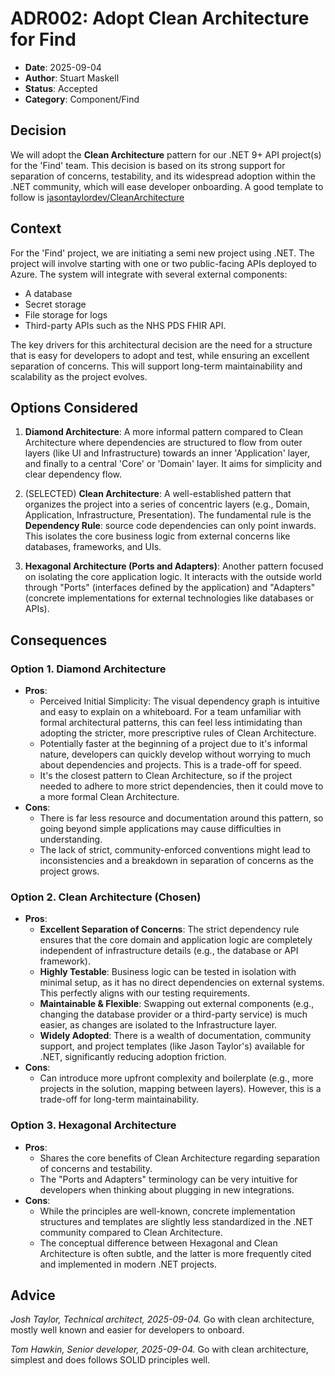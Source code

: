 # ADR002: Adopt Clean Architecture for Find

- **Date**: 2025-09-04
- **Author**: Stuart Maskell
- **Status**: Accepted
- **Category**: Component/Find

## Decision
 We will adopt the **Clean Architecture** pattern for our .NET 9+ API project(s) for the 'Find' team. This decision is based on its strong support for separation of concerns, testability, and its widespread adoption within the .NET community, which will ease developer onboarding. A good template to follow is [jasontaylordev/CleanArchitecture](https://github.com/jasontaylordev/CleanArchitecture/tree/main)

## Context

For the 'Find' project, we are initiating a semi new project using .NET. The project will involve starting with one or two public-facing APIs deployed to Azure. The system will integrate with several external components:

* A database
* Secret storage
* File storage for logs
* Third-party APIs such as the NHS PDS FHIR API.

The key drivers for this architectural decision are the need for a structure that is easy for developers to adopt and test, while ensuring an excellent separation of concerns. This will support long-term maintainability and scalability as the project evolves.

## Options Considered

1.  **Diamond Architecture**: A more informal pattern compared to Clean Architecture where dependencies are structured to flow from outer layers (like UI and Infrastructure) towards an inner 'Application' layer, and finally to a central 'Core' or 'Domain' layer. It aims for simplicity and clear dependency flow.

2. (SELECTED) **Clean Architecture**: A well-established pattern that organizes the project into a series of concentric layers (e.g., Domain, Application, Infrastructure, Presentation). The fundamental rule is the **Dependency Rule**: source code dependencies can only point inwards. This isolates the core business logic from external concerns like databases, frameworks, and UIs.

3.  **Hexagonal Architecture (Ports and Adapters)**: Another pattern focused on isolating the core application logic. It interacts with the outside world through "Ports" (interfaces defined by the application) and "Adapters" (concrete implementations for external technologies like databases or APIs).

## Consequences

### Option 1. Diamond Architecture

* **Pros**:
    * Perceived Initial Simplicity: The visual dependency graph is intuitive and easy to explain on a whiteboard. For a team unfamiliar with formal architectural patterns, this can feel less intimidating than adopting the stricter, more prescriptive rules of Clean Architecture.
    * Potentially faster at the beginning of a project due to it's informal nature, developers can quickly develop without worrying to much about dependencies and projects. This is a trade-off for speed.
    * It's the closest pattern to Clean Architecture, so if the project needed to adhere to more strict dependencies, then it could move to a more formal Clean Architecture.
* **Cons**:
    * There is far less resource and documentation around this pattern, so going beyond simple applications may cause difficulties in understanding.
    * The lack of strict, community-enforced conventions might lead to inconsistencies and a breakdown in separation of concerns as the project grows.

### Option 2. Clean Architecture (Chosen)

* **Pros**:
    * **Excellent Separation of Concerns**: The strict dependency rule ensures that the core domain and application logic are completely independent of infrastructure details (e.g., the database or API framework).
    * **Highly Testable**: Business logic can be tested in isolation with minimal setup, as it has no direct dependencies on external systems. This perfectly aligns with our testing requirements.
    * **Maintainable & Flexible**: Swapping out external components (e.g., changing the database provider or a third-party service) is much easier, as changes are isolated to the Infrastructure layer.
    * **Widely Adopted**: There is a wealth of documentation, community support, and project templates (like Jason Taylor's) available for .NET, significantly reducing adoption friction.
* **Cons**:
    * Can introduce more upfront complexity and boilerplate (e.g., more projects in the solution, mapping between layers). However, this is a trade-off for long-term maintainability.

### Option 3. Hexagonal Architecture

* **Pros**:
    * Shares the core benefits of Clean Architecture regarding separation of concerns and testability.
    * The "Ports and Adapters" terminology can be very intuitive for developers when thinking about plugging in new integrations.
* **Cons**:
    * While the principles are well-known, concrete implementation structures and templates are slightly less standardized in the .NET community compared to Clean Architecture.
    * The conceptual difference between Hexagonal and Clean Architecture is often subtle, and the latter is more frequently cited and implemented in modern .NET projects.


## Advice

_Josh Taylor, Technical architect, 2025-09-04._ Go with clean architecture, mostly well known and easier for developers to onboard.

_Tom Hawkin, Senior developer, 2025-09-04._ Go with clean architecture, simplest and does follows SOLID principles well.